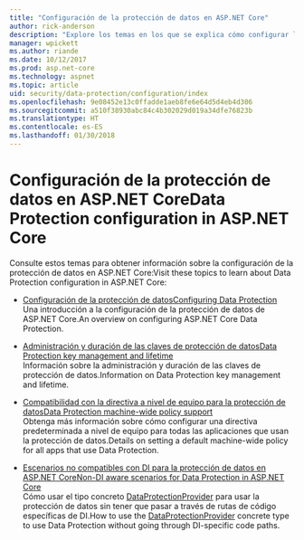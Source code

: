 ```yaml
---
title: "Configuración de la protección de datos en ASP.NET Core"
author: rick-anderson
description: "Explore los temas en los que se explica cómo configurar la protección de datos en ASP.NET Core."
manager: wpickett
ms.author: riande
ms.date: 10/12/2017
ms.prod: asp.net-core
ms.technology: aspnet
ms.topic: article
uid: security/data-protection/configuration/index
ms.openlocfilehash: 9e08452e13c0ffadde1aeb8fe6e64d5d4eb4d306
ms.sourcegitcommit: a510f38930abc84c4b302029d019a34dfe76823b
ms.translationtype: HT
ms.contentlocale: es-ES
ms.lasthandoff: 01/30/2018
---
```

# <a name="data-protection-configuration-in-aspnet-core"></a><span data-ttu-id="4de28-103">Configuración de la protección de datos en ASP.NET Core</span><span class="sxs-lookup"><span data-stu-id="4de28-103">Data Protection configuration in ASP.NET Core</span></span>

<span data-ttu-id="4de28-104">Consulte estos temas para obtener información sobre la configuración de la protección de datos en ASP.NET Core:</span><span class="sxs-lookup"><span data-stu-id="4de28-104">Visit these topics to learn about Data Protection configuration in ASP.NET Core:</span></span>

* [<span data-ttu-id="4de28-105">Configuración de la protección de datos</span><span class="sxs-lookup"><span data-stu-id="4de28-105">Configuring Data Protection</span></span>](xref:security/data-protection/configuration/overview)  
  <span data-ttu-id="4de28-106">Una introducción a la configuración de la protección de datos de ASP.NET Core.</span><span class="sxs-lookup"><span data-stu-id="4de28-106">An overview on configuring ASP.NET Core Data Protection.</span></span>

* [<span data-ttu-id="4de28-107">Administración y duración de las claves de protección de datos</span><span class="sxs-lookup"><span data-stu-id="4de28-107">Data Protection key management and lifetime</span></span>](xref:security/data-protection/configuration/default-settings)  
  <span data-ttu-id="4de28-108">Información sobre la administración y duración de las claves de protección de datos.</span><span class="sxs-lookup"><span data-stu-id="4de28-108">Information on Data Protection key management and lifetime.</span></span>

* [<span data-ttu-id="4de28-109">Compatibilidad con la directiva a nivel de equipo para la protección de datos</span><span class="sxs-lookup"><span data-stu-id="4de28-109">Data Protection machine-wide policy support</span></span>](xref:security/data-protection/configuration/machine-wide-policy)  
  <span data-ttu-id="4de28-110">Obtenga más información sobre cómo configurar una directiva predeterminada a nivel de equipo para todas las aplicaciones que usan la protección de datos.</span><span class="sxs-lookup"><span data-stu-id="4de28-110">Details on setting a default machine-wide policy for all apps that use Data Protection.</span></span>

* [<span data-ttu-id="4de28-111">Escenarios no compatibles con DI para la protección de datos en ASP.NET Core</span><span class="sxs-lookup"><span data-stu-id="4de28-111">Non-DI aware scenarios for Data Protection in ASP.NET Core</span></span>](xref:security/data-protection/configuration/non-di-scenarios)  
  <span data-ttu-id="4de28-112">Cómo usar el tipo concreto [DataProtectionProvider](/dotnet/api/Microsoft.AspNetCore.DataProtection.DataProtectionProvider) para usar la protección de datos sin tener que pasar a través de rutas de código específicas de DI.</span><span class="sxs-lookup"><span data-stu-id="4de28-112">How to use the [DataProtectionProvider](/dotnet/api/Microsoft.AspNetCore.DataProtection.DataProtectionProvider) concrete type to use Data Protection without going through DI-specific code paths.</span></span>
